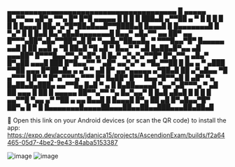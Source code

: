 
  ▄▄▄▄▄▄▄▄▄▄▄▄▄▄▄▄▄▄▄▄▄▄▄▄▄▄▄▄▄▄▄▄▄▄▄▄▄▄▄
  █ ▄▄▄▄▄ █▄▀▀▄▄ ▄█▀▄ ▀▀▄ █▀  █▀█ ▄▄▄▄▄ █
  █ █   █ ███▄█    ▄▀▀██ ▄ ▀  █ █ █   █ █
  █ █▄▄▄█ ██▄▀▄▀█▀██▄█▄▄█▀▀████▄█ █▄▄▄█ █
  █▄▄▄▄▄▄▄█ █ ▀▄▀ █ █ █▄█ █▄▀▄█▄█▄▄▄▄▄▄▄█
  █▄▄▀ ▄█▄▀▀ ▄▄ ██▀ ▄▄ █▀▀▀▄██▀▄█▄▀▀██▀▄█
  █▀ ▀▄▄█▄▀██▄▄█▄  ▀ ▀▀▀█▄▄▀█▀ █▄▄▄▄▄ ▄▄█
  █  ██  ▄▄█ ▄ ▀█  ██▄█ ▀█ ▄█ ▀ █▄▄▀ ▀ ▄█
  █▄██▄█▀▄▄  ▄█ ▄▄▄██▀  █▀▀▀█▄▄▀▀▄▀▄█▀▄ █
  █▄▀  ▄▀▄▀▄▀▀█▀   █▀▄▀▀▄ ▄█▄▀ █▀▄██ ▄▄▄█
  ███ █▀█▄▄▀▀  ▀   ▄█▀ ▄▄▀▄▀  ▄ ▀█▄▀▀██ █
  █▄ ▄ ▀ ▄███ ▀▀██ ▄▄▄ █▀██▄█▄ ▄ ▄▀  ▀ ▄█
  █▀ ▄▄▀▄▄▄▄▄ ▄▀██▄█ ██ ▄▀▄█▄▄ ▀█  ▄▀▀▀ █
  █▀ ▀ █▀▄▀▀▀▄ ▀▀▀ █▀ █▄██▀ █▀▀ █▄▄▀█▀▀▄█
  █ ▄█▀ ▀▄  █▄██▄█▄███▄ ▄▄▀▀█▄ █▄█ ▀  ▄ █
  █▄██▄▄▄▄█ ▀▄▄▀▄█▀▀▀▄  ▀ ▄█ ██ ▄▄▄ █  ██
  █ ▄▄▄▄▄ ██▀▀▄▀▀  ▀▄  █▄▀▄▄▀ █ █▄█  ▄█▄█
  █ █   █ █ ▄▄▀▀█  ▀▄▄ ▄▀ ▀██  ▄  ▄▄ █▄▄█
  █ █▄▄▄█ █▀▄  ██ ▄█ █▀▄█▄▄▀█▀ ██▀▄ █ ▀ █
  █▄▄▄▄▄▄▄█▄▄▄▄██▄▄▄██▄▄██▄▄███▄▄▄██▄██▄█


🤖 Open this link on your Android devices (or scan the QR code) to install the app:
https://expo.dev/accounts/jdanica15/projects/AscendionExam/builds/f2a64465-05d7-4be2-9e43-84aba5153387

![image](https://github.com/user-attachments/assets/dada7f5a-3d59-4ac4-9a36-8399fd85dd59)    ![image](https://github.com/user-attachments/assets/a53e31b7-5e92-4f3c-a0c6-79745caf40e3)

